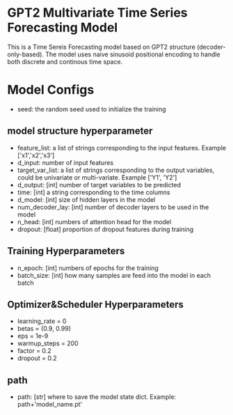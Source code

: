 # GPT2 Multivariate Time Series Forecasting Model

This is a Time Sereis Forecasting model based on GPT2 structure (decoder-only-based). The model uses naive sinusoid positional encoding to handle both discrete and continous time space.

# Model Configs
- seed: the random seed used to initialize the training
## model structure hyperparameter
- feature_list: a list of strings corresponding to the input features. Example ['x1','x2','x3']
- d_input: number of input features
- target_var_list: a list of strings corresponding to the output variables, could be univariate or multi-variate. Example ['Y1', 'Y2']
- d_output: [int] number of target variables to be predicted
- time: [int] a string corresponding to the time columns
- d_model: [int] size of hidden layers in the model
- num_decoder_lay: [int] number of decoder layers to be used in the model
- n_head: [int] numbers of attention head for the model
- dropout: [float] proportion of dropout features during training
 
## Training Hyperparameters
- n_epoch: [int] numbers of epochs for the training
- batch_size: [int] how many samples are feed into the model in each batch

## Optimizer&Scheduler Hyperparameters
- learning_rate = 0
- betas = (0.9, 0.99)
- eps = 1e-9
- warmup_steps = 200
- factor = 0.2
- dropout = 0.2

## path
- path: [str] where to save the model state dict. Example: path+'model_name.pt' 

